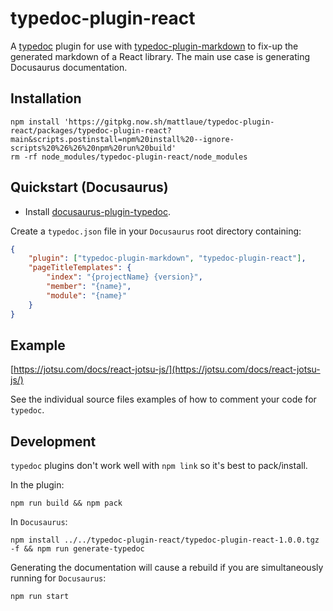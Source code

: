 # typedoc-plugin-react

A [typedoc](https://typedoc.org/) plugin for use with [typedoc-plugin-markdown](https://typedoc-plugin-markdown.org/) to 
fix-up the generated markdown of a React library.   The main use case is generating Docusaurus documentation.

## Installation

```shell
npm install 'https://gitpkg.now.sh/mattlaue/typedoc-plugin-react/packages/typedoc-plugin-react?main&scripts.postinstall=npm%20install%20--ignore-scripts%20%26%26%20npm%20run%20build'
rm -rf node_modules/typedoc-plugin-react/node_modules
```

## Quickstart (Docusaurus)

* Install [docusaurus-plugin-typedoc](https://typedoc-plugin-markdown.org/plugins/docusaurus).

Create a `typedoc.json` file in your `Docusaurus` root directory containing:
```json
{
    "plugin": ["typedoc-plugin-markdown", "typedoc-plugin-react"],
    "pageTitleTemplates": {
        "index": "{projectName} {version}",
        "member": "{name}",
        "module": "{name}"
    }
}
```

## Example
[https://jotsu.com/docs/react-jotsu-js/](https://jotsu.com/docs/react-jotsu-js/)

See the individual source files examples of how to comment your code for `typedoc`.


## Development
`typedoc` plugins don't work well with `npm link` so it's best to pack/install.

In the plugin:
```shell
npm run build && npm pack
```

In `Docusaurus`:
```shell
npm install ../../typedoc-plugin-react/typedoc-plugin-react-1.0.0.tgz -f && npm run generate-typedoc
```

Generating the documentation will cause a rebuild if you are simultaneously running for `Docusaurus`:
```shell
npm run start
```
